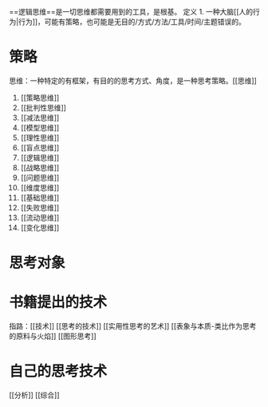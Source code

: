 ==逻辑思维==是一切思维都需要用到的工具，是根基。
定义
	1. 一种大脑[[人的行为|行为]]，可能有策略，也可能是无目的/方式/方法/工具/时间/主题错误的。
# 策略
思维：一种特定的有框架，有目的的思考方式、角度，是一种思考策略。[[思维]]
1. [[策略思维]]
2. [[批判性思维]]
3. [[减法思维]]
4. [[模型思维]]
5. [[理性思维]]
6. [[盲点思维]]
7. [[逻辑思维]]
8. [[战略思维]]
9. [[问题思维]]
10. [[维度思维]]
11. [[基础思维]]
12. [[失败思维]]
14. [[流动思维]]
15. [[变化思维]]

# 思考对象
# 书籍提出的技术
指路：[[技术]]
[[思考的技术]]
[[实用性思考的艺术]]
[[表象与本质-类比作为思考的原料与火焰]]
[[图形思考]]

# 自己的思考技术
[[分析]]
[[综合]]
